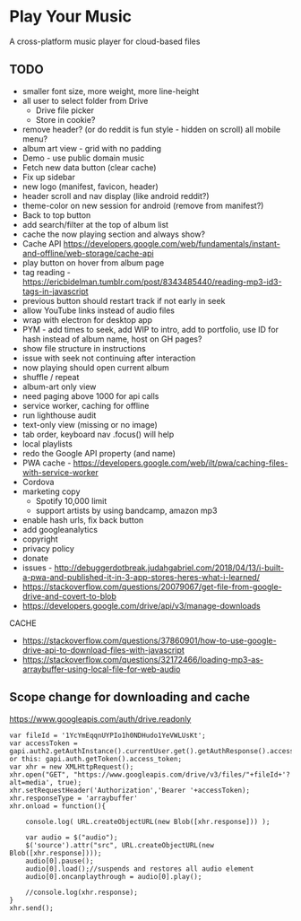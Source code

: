 # Play Your Music
A cross-platform music player for cloud-based files

## TODO

- smaller font size, more weight, more line-height
- all user to select folder from Drive
    - Drive file picker
    - Store in cookie?
- remove header? (or do reddit is fun style - hidden on scroll) all mobile menu?
- album art view - grid with no padding
- Demo - use public domain music
- Fetch new data button (clear cache)
- Fix up sidebar
- new logo (manifest, favicon, header)
- header scroll and nav display (like android reddit?)
- theme-color on new session for android (remove from manifest?)
- Back to top button
- add search/filter at the top of album list
- cache the now playing section and always show?
- Cache API https://developers.google.com/web/fundamentals/instant-and-offline/web-storage/cache-api
- play button on hover from album page
- tag reading - https://ericbidelman.tumblr.com/post/8343485440/reading-mp3-id3-tags-in-javascript
- previous button should restart track if not early in seek
- allow YouTube links instead of audio files
- wrap with electron for desktop app
- PYM - add times to seek, add WIP to intro, add to portfolio, use ID for hash instead of album name, host on GH pages?
- show file structure in instructions
- issue with seek not continuing after interaction
- now playing should open current album
- shuffle / repeat
- album-art only view
- need paging above 1000 for api calls
- service worker, caching for offline
- run lighthouse audit
- text-only view (missing or no image)
- tab order, keyboard nav .focus() will help
- local playlists
- redo the Google API property (and name)
- PWA cache - https://developers.google.com/web/ilt/pwa/caching-files-with-service-worker
- Cordova
- marketing copy
	- Spotify 10,000 limit
	- support artists by using bandcamp, amazon mp3
- enable hash urls, fix back button
- add googleanalytics
- copyright
- privacy policy
- donate
- issues - http://debuggerdotbreak.judahgabriel.com/2018/04/13/i-built-a-pwa-and-published-it-in-3-app-stores-heres-what-i-learned/
- https://stackoverflow.com/questions/20079067/get-file-from-google-drive-and-covert-to-blob
- https://developers.google.com/drive/api/v3/manage-downloads

CACHE

- https://stackoverflow.com/questions/37860901/how-to-use-google-drive-api-to-download-files-with-javascript
- https://stackoverflow.com/questions/32172466/loading-mp3-as-arraybuffer-using-local-file-for-web-audio

## Scope change for downloading and cache

https://www.googleapis.com/auth/drive.readonly 

```
var fileId = '1YcYmEqqnUYPIo1h0NDHudo1YeVWLUsKt';
var accessToken = gapi.auth2.getAuthInstance().currentUser.get().getAuthResponse().access_token;// or this: gapi.auth.getToken().access_token;
var xhr = new XMLHttpRequest();
xhr.open("GET", "https://www.googleapis.com/drive/v3/files/"+fileId+'?alt=media', true);
xhr.setRequestHeader('Authorization','Bearer '+accessToken);
xhr.responseType = 'arraybuffer'
xhr.onload = function(){

    console.log( URL.createObjectURL(new Blob([xhr.response])) );
    
    var audio = $("audio");  
    $('source').attr("src", URL.createObjectURL(new Blob([xhr.response])));
    audio[0].pause();
    audio[0].load();//suspends and restores all audio element
    audio[0].oncanplaythrough = audio[0].play();

    //console.log(xhr.response);
}
xhr.send();
```